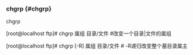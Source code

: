 ### chgrp {#chgrp}

chgrp

[root@localhost ftp]# chgrp               属组   目录/文件         #改变一个目录|文件的属组

[root@localhost ftp]# chgrp  [-R]       属组   目录/文件         # -R递归改变整个墓目录属主